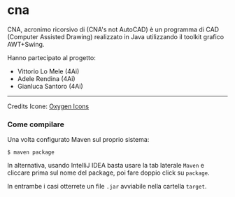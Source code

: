 # cna
CNA, acronimo ricorsivo di (CNA's not AutoCAD) è un programma di CAD (Computer Assisted Drawing) realizzato in Java
utilizzando il toolkit grafico AWT+Swing.

Hanno partecipato al progetto:
- Vittorio Lo Mele (4Ai)
- Adele Rendina (4Ai)
- Gianluca Santoro (4Ai)

****
Credits Icone: [Oxygen Icons](https://iconarchive.com/show/oxygen-icons-by-oxygen-icons.org.1.html)

### Come compilare

Una volta configurato Maven sul proprio sistema:
```shell
$ maven package
```

In alternativa, usando IntelliJ IDEA basta usare la tab laterale `Maven` e cliccare prima sul nome del package, poi fare
doppio click su `package`.

In entrambe i casi otterrete un file `.jar` avviabile nella cartella `target`.
